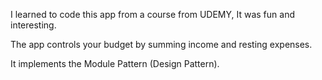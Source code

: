 I learned to code this app from a course from UDEMY, It was fun and interesting.

The app controls your budget by summing income and resting expenses.

It implements the Module Pattern (Design Pattern).
